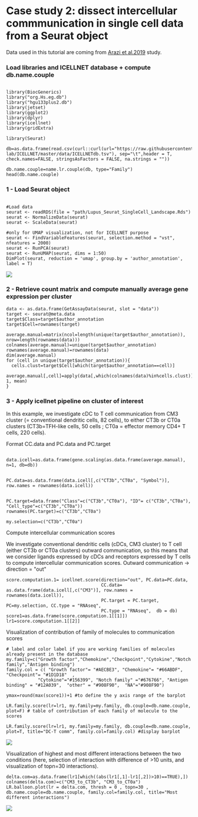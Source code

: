 
# Case study 2: dissect intercellular commmunication in single cell data from a Seurat object

Data used in this tutorial are coming from [Arazi et al.2019](https://pubmed.ncbi.nlm.nih.gov/31209404/) study. 

### Load libraries and ICELLNET database + compute db.name.couple
```{r,echo=T}

library(BiocGenerics)
library("org.Hs.eg.db")
library("hgu133plus2.db")
library(jetset)
library(ggplot2)
library(dplyr)
library(icellnet)
library(gridExtra)

library(Seurat)

db=as.data.frame(read.csv(curl::curl(url="https://raw.githubusercontent.com/soumelis-lab/ICELLNET/master/data/ICELLNETdb.tsv"), sep="\t",header = T, check.names=FALSE, stringsAsFactors = FALSE, na.strings = ""))
               
db.name.couple=name.lr.couple(db, type="Family")
head(db.name.couple)
```
### 1 - Load Seurat object

```{r, warning=F, echo=T}

#Load data
seurat <- readRDS(file = "path/Lupus_Seurat_SingleCell_Landscape.Rds")
seurat <- NormalizeData(seurat)
seurat <- ScaleData(seurat)

#only for UMAP visualization, not for ICELLNET purpose
seurat <- FindVariableFeatures(seurat, selection.method = "vst", nfeatures = 2000)
seurat <- RunPCA(seurat)
seurat <- RunUMAP(seurat, dims = 1:50)
DimPlot(seurat, reduction = 'umap', group.by = 'author_annotation', label = T)
```
![](pictures/ICELLNET_scRNAseq_UMAP.png)

### 2 - Retrieve count matrix and compute manually average gene expression per cluster

```{r, warning=F, echo=T}
data <- as.data.frame(GetAssayData(seurat, slot = "data"))
target <- seurat@meta.data
target$Class=target$author_annotation
target$Cell=rownames(target)

average.manual=matrix(ncol=length(unique(target$author_annotation)), nrow=length(rownames(data)))
colnames(average.manual)=unique(target$author_annotation)
rownames(average.manual)=rownames(data)
dim(average.manual)
for (cell in unique(target$author_annotation)){
  cells.clust=target$Cell[which(target$author_annotation==cell)]
  average.manual[,cell]=apply(data[,which(colnames(data)%in%cells.clust)], 1, mean)
}
```


### 3 - Apply icellnet pipeline on cluster of interest

In this example, we investigate cDC to T cell communication from CM3 cluster (= conventional dendritic cells, 82 cells), to either CT3b or CT0a clusters (CT3b=TFH-like cells, 50 cells ; CT0a = effector memory CD4+ T cells, 220 cells). 


Format CC.data and PC.data and PC.target
```{r, warning=F, echo=T}

data.icell=as.data.frame(gene.scaling(as.data.frame(average.manual), n=1, db=db))


PC.data=as.data.frame(data.icell[,c("CT3b","CT0a", "Symbol")], row.names = rownames(data.icell))


PC.target=data.frame("Class"=c("CT3b","CT0a"), "ID"= c("CT3b","CT0a"), "Cell_type"=c("CT3b","CT0a"))
rownames(PC.target)=c("CT3b","CT0a")

my.selection=c("CT3b","CT0a")
```

Compute intercellular communication scores

We investigate conventional dendritic cells (cDCs, CM3 cluster) to T cell (either CT3b or CT0a clusters) outward communication, so this means that we consider ligands expressed by cDCs and receptors expressed by T cells to compute intercellular communication scores. 
Outward communication -> direction = "out"

```{r, warning=F, echo=T}
score.computation.1= icellnet.score(direction="out", PC.data=PC.data, 
                                    CC.data= as.data.frame(data.icell[,c("CM3")], row.names = rownames(data.icell)),  
                                    PC.target = PC.target, PC=my.selection, CC.type = "RNAseq", 
                                    PC.type = "RNAseq",  db = db)
score1=as.data.frame(score.computation.1[[1]])
lr1=score.computation.1[[2]]

```
Visualization of contribution of family of molecules to communication scores

```{r, warning=F, echo=T}
# label and color label if you are working families of molecules already present in the database
my.family=c("Growth factor","Chemokine","Checkpoint","Cytokine","Notch family","Antigen binding")
family.col = c( "Growth factor"= "#AECBE3", "Chemokine"= "#66ABDF", "Checkpoint"= "#1D1D18"  ,
            "Cytokine"="#156399", "Notch family" ="#676766", "Antigen binding" = "#12A039",  "other" = "#908F90",  "NA"="#908F90")
            
ymax=round(max(score1))+1 #to define the y axis range of the barplot

LR.family.score(lr=lr1, my.family=my.family, db.couple=db.name.couple, plot=F) # table of contribution of each family of molecule to the scores

LR.family.score(lr=lr1, my.family=my.family, db.couple=db.name.couple, plot=T, title="DC-T comm", family.col=family.col) #display barplot
```
![](pictures/ICELLNET_scRNAseq_barplot.png)

Visualization of highest and most different interactions between the two conditions (here, selection of interaction with difference of >10 units, and visualization of topn=30 interactions).

```{r, warning=F, echo=T}
delta.com=as.data.frame(lr1[which((abs(lr1[,1]-lr1[,2])>10)==TRUE),])
colnames(delta.com)=c("CM3_to_CT3b", "CM3_to_CT0a")
LR.balloon.plot(lr = delta.com, thresh = 0 , topn=30 , db.name.couple=db.name.couple, family.col=family.col, title="Most different interactions")
```
![](pictures/ICELLNET_scRNAseq_balloon.png)
